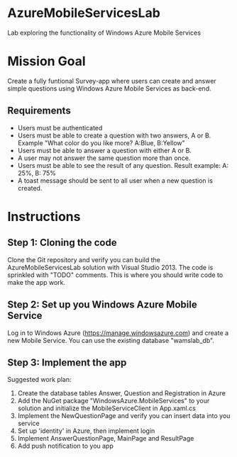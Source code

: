 AzureMobileServicesLab
======================

Lab exploring the functionality of Windows Azure Mobile Services

Mission Goal
============

Create a fully funtional Survey-app where users can create and answer simple questions using Windows Azure Mobile Services as back-end.

Requirements
------------
 * Users must be authenticated
 * Users must be able to create a question with two answers, A or B. Example "What color do you like more? A:Blue, B:Yellow"
 * Users must be able to answer a question with either A or B.
 * A user may not answer the same question more than once.
 * Users must be able to see the result of any question. Result example: A: 25%, B: 75%
 * A toast message should be sent to all user when a new question is created.

Instructions
============

Step 1: Cloning the code
------------------------
Clone the Git repository and verify you can build the AzureMobileServicesLab solution with Visual Studio 2013.
The code is sprinkled with "TODO" comments. This is where you should write code to make the app work.

Step 2: Set up you Windows Azure Mobile Service
-----------------------------------------------
Log in to Windows Azure (https://manage.windowsazure.com) and create a new Mobile Service. You can use the existing database "wamslab_db".

Step 3: Implement the app
-------------------------
Suggested work plan:
 1. Create the database tables Answer, Question and Registration in Azure
 2. Add the NuGet package "WindowsAzure.MobileServices" to your solution and initialize the MobileServiceClient in App.xaml.cs
 3. Implement the NewQuestionPage and verify you can insert data into you service
 4. Set up 'identity' in Azure, then implement login
 5. Implement AnswerQuestionPage, MainPage and ResultPage
 6. Add push notification to you app